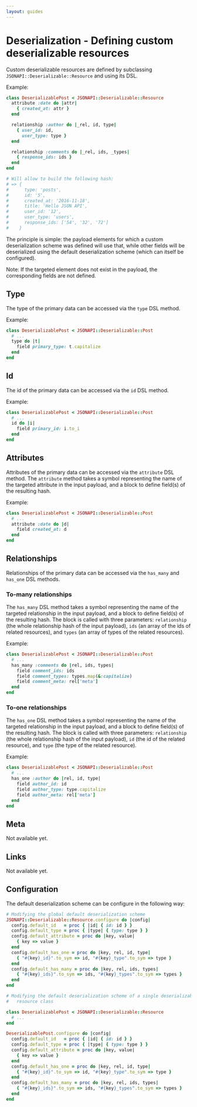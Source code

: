 ```yaml
---
layout: guides
---
```

# Deserialization - Defining custom deserializable resources

Custom deserializable resources are defined by subclassing
`JSONAPI::Deserializable::Resource` and using its DSL.

Example:

```ruby
class DeserializablePost < JSONAPI::Deserializable::Resource
  attribute :date do |attr|
    { created_at: attr }
  end

  relationship :author do |_rel, id, type|
    { user_id: id,
      user_type: type }
  end

  relationship :comments do |_rel, ids, _types|
    { response_ids: ids }
  end
end

# Will allow to build the following hash:
# => {
#      type: 'posts',
#      id: '5',
#      created_at: '2016-11-18',
#      title: 'Hello JSON API',
#      user_id: '12',
#      user_type: 'users',
#      response_ids: ['54', '32', '72']
#    }
```

The principle is simple: the payload elements for which a custom deserialization
scheme was defined will use that, while other fields will be deserialized using
the default deserialization scheme (which can itself be configured).

Note: If the targeted element does not exist in the payload, the corresponding
fields are not defined.

## Type

The type of the primary data can be accessed via the `type` DSL method.

Example:

```ruby
class DeserializablePost < JSONAPI::Deserializable::Post
  # ...
  type do |t|
    field primary_type: t.capitalize
  end
end
```

## Id

The id of the primary data can be accessed via the `id` DSL method.

Example:

```ruby
class DeserializablePost < JSONAPI::Deserializable::Post
  # ...
  id do |i|
    field primary_id: i.to_i
  end
end
```

## Attributes

Attributes of the primary data can be accessed via the `attribute` DSL method.
The `attribute` method takes a symbol representing the name of the targeted
attribute in the input payload, and a block to define field(s) of the resulting
hash.

Example:

```ruby
class DeserializablePost < JSONAPI::Deserializable::Post
  # ...
  attribute :date do |d|
    field created_at: d
  end
end
```

## Relationships

Relationships of the primary data can be accessed via the `has_many` and
`has_one` DSL methods.

### To-many relationships

The `has_many` DSL method takes a symbol representing the name of the targeted
relationship in the input payload, and a block to define field(s) of the
resulting hash. The block is called with three parameters: `relationship` (the
whole relationship hash of the input payload), `ids` (an array of the ids of
related resources), and `types` (an array of types of the related resources).

Example:

```ruby
class DeserializablePost < JSONAPI::Deserializable::Post
  # ...
  has_many :comments do |rel, ids, types|
    field comment_ids: ids
    field comment_types: types.map(&:capitalize)
    field comment_meta: rel['meta']
  end
end
```

### To-one relationships

The `has_one` DSL method takes a symbol representing the name of the targeted
relationship in the input payload, and a block to define field(s) of the
resulting hash. The block is called with three parameters: `relationship` (the
whole relationship hash of the input payload), `id` (the id of the related
resource), and `type` (the type of the related resource).

Example:

```ruby
class DeserializablePost < JSONAPI::Deserializable::Post
  # ...
  has_one :author do |rel, id, type|
    field author_id: id
    field author_type: type.capitalize
    field author_meta: rel['meta']
  end
end
```

## Meta

Not available yet.

## Links

Not available yet.

## Configuration

The default deserialization scheme can be configure in the following way:

```ruby
# Modifying the global default deserialization scheme
JSONAPI::Deserializable::Resource.configure do |config|
  config.default_id   = proc { |id| { id: id } }
  config.default_type = proc { |type| { type: type } }
  config.default_attribute = proc do |key, value|
    { key => value }
  end
  config.default_has_one = proc do |key, rel, id, type|
    { "#{key}_id}".to_sym => id, "#{key}_type".to_sym => type }
  end
  config.default_has_many = proc do |key, rel, ids, types|
    { "#{key}_ids}".to_sym => ids, "#{key}_types".to_sym => types }
  end
end

# Modifying the default deserialization scheme of a single deserializable
#   resource class

class DeserializablePost < JSONAPI::Deserializable::Resource
  # ...
end

DeserializablePost.configure do |config|
  config.default_id   = proc { |id| { id: id } }
  config.default_type = proc { |type| { type: type } }
  config.default_attribute = proc do |key, value|
    { key => value }
  end
  config.default_has_one = proc do |key, rel, id, type|
    { "#{key}_id}".to_sym => id, "#{key}_type".to_sym => type }
  end
  config.default_has_many = proc do |key, rel, ids, types|
    { "#{key}_ids}".to_sym => ids, "#{key}_types".to_sym => types }
  end
end
```
